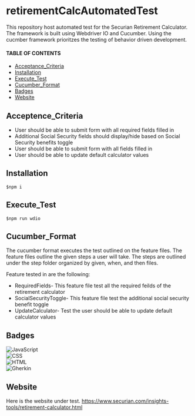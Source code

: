 # retirementCalcAutomatedTest
This repository host automated test for the Securian Retirement Calculator. The framework is built using Webdriver IO and Cucumber. Using the cucmber framework prioritzes the testing of behavior driven development. 

 #### TABLE OF CONTENTS 

  * [Acceptance_Criteria](#Acceptance_Criteria)
  * [Installation](#Installation)
  * [Execute_Test](#Execute_Test)
  * [Cucumber_Format](#Cucumber_Format)
  * [Badges](#Badges)
  * [Website](#Website)


## Acceptence_Criteria 
* User should be able to submit form with all required fields filled in 
* Additional Social Security fields should display/hide based on Social Security benefits toggle 
* User should be able to submit form with all fields filled in 
* User should be able to update default calculator values 

## Installation 
```
$npm i 
```

## Execute_Test
```
$npm run wdio 
```

## Cucumber_Format 
The cucumber format executes the test outlined on the feature files. The feature files outline the given steps a user will take. The steps are outlined under the step folder organized by given, when, and then files. 

Feature tested in are the following: 

* RequiredFields- This feature file test all the required feilds of the retirement calculator 
* SocialSecurityToggle- This feature file test the additional social security benefit toggle
* UpdateCalculator- Test the user should be able to update default calculator values

## Badges 
![JavaScript](https://img.shields.io/badge/JavaScript-62.5%25-yellow)<br/>
![CSS](https://img.shields.io/badge/CSS-21.7%25-purple) <br/>
![HTML](https://img.shields.io/badge/HTML-15.8%25-red) <br/>
![Gherkin](https://img.shields.io/badge/gherkin-scripting%20syntax-green)


## Website
Here is the website under test. 
https://www.securian.com/insights-tools/retirement-calculator.html
